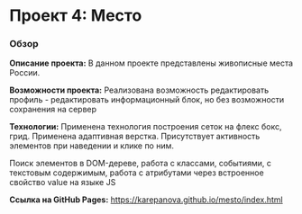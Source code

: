 # Проект 4: Место

### Обзор


**Описание проекта:**
В данном проекте представлены живописные места России.

**Возможности проекта:**
Реализована возможность редактировать профиль - редактировать информационный блок, но 
без возможности сохранения на сервер

**Технологии:**
 Применена технология построения сеток на флекс бокс, грид. Применена адаптивная верстка.
 Присутствует активность элементов при наведении и клике по ним.

Поиск элементов в DOM-дереве, работа с классами, событиями, с текстовым содержимым,
работа с атрибутами через встроенное свойство value на языке JS

**Ссылка на GitHub Pages:**
https://karepanova.github.io/mesto/index.html